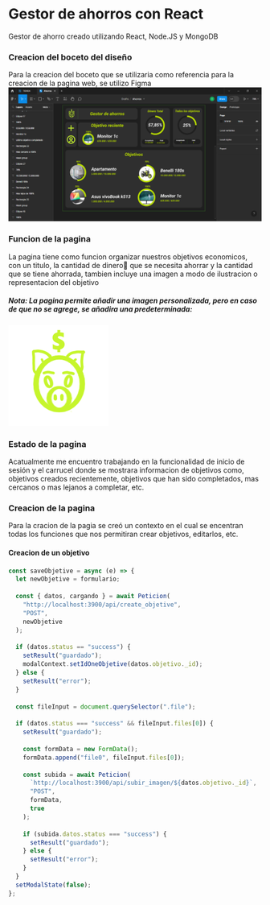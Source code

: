 # Gestor de ahorros con React

Gestor de ahorro creado utilizando React, Node.JS y MongoDB

### Creacion del boceto del diseño

Para la creacion del boceto que se utilizaria como referencia para la creacion de la pagina web, se utilizo Figma
![FigmaBoceto](./readmeImages/figmaBoceto.png)

### Funcion de la pagina

La pagina tiene como funcion organizar nuestros objetivos economicos, con un titulo, la cantidad de dinero💸 que se necesita ahorrar y la cantidad que se tiene ahorrada, tambien incluye una imagen a modo de ilustracion o representacion del objetivo

##### Nota: La pagina permite añadir una imagen personalizada, pero en caso de que no se agrege, se añadira una predeterminada:
  ![ImagenDefault](./public/logo.png)

### Estado de la pagina

Acatualmente me encuentro trabajando en la funcionalidad de inicio de sesión y el carrucel donde se mostrara informacion de objetivos como, objetivos creados recientemente, objetivos que han sido completados, mas cercanos o mas lejanos a completar, etc.

### Creacion de la pagina

Para la cracion de la pagia se creó un contexto en el cual se encentran todas los funciones que nos permitiran crear objetivos, editarlos, etc.

#### Creacion de un objetivo

```javascript
const saveObjetive = async (e) => {
  let newObjetive = formulario;

  const { datos, cargando } = await Peticion(
    "http://localhost:3900/api/create_objetive",
    "POST",
    newObjetive
  );

  if (datos.status == "success") {
    setResult("guardado");
    modalContext.setIdOneObjetive(datos.objetivo._id);
  } else {
    setResult("error");
  }

  const fileInput = document.querySelector(".file");

  if (datos.status === "success" && fileInput.files[0]) {
    setResult("guardado");

    const formData = new FormData();
    formData.append("file0", fileInput.files[0]);

    const subida = await Peticion(
      `http://localhost:3900/api/subir_imagen/${datos.objetivo._id}`,
      "POST",
      formData,
      true
    );

    if (subida.datos.status === "success") {
      setResult("guardado");
    } else {
      setResult("error");
    }
  }
  setModalState(false);
};
```
